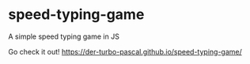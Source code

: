 # speed-typing-game
A simple speed typing game in JS

Go check it out!
https://der-turbo-pascal.github.io/speed-typing-game/
